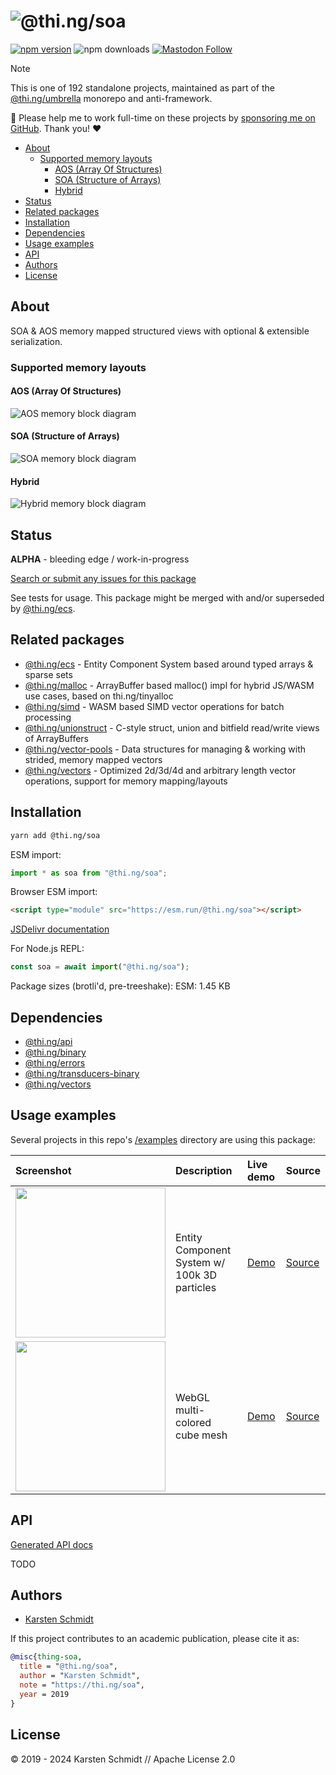 <!-- This file is generated - DO NOT EDIT! -->
<!-- Please see: https://github.com/thi-ng/umbrella/blob/develop/CONTRIBUTING.md#changes-to-readme-files -->
# ![@thi.ng/soa](https://media.thi.ng/umbrella/banners-20230807/thing-soa.svg?8f7b5e4f)

[![npm version](https://img.shields.io/npm/v/@thi.ng/soa.svg)](https://www.npmjs.com/package/@thi.ng/soa)
![npm downloads](https://img.shields.io/npm/dm/@thi.ng/soa.svg)
[![Mastodon Follow](https://img.shields.io/mastodon/follow/109331703950160316?domain=https%3A%2F%2Fmastodon.thi.ng&style=social)](https://mastodon.thi.ng/@toxi)

> [!NOTE]
> This is one of 192 standalone projects, maintained as part
> of the [@thi.ng/umbrella](https://github.com/thi-ng/umbrella/) monorepo
> and anti-framework.
>
> 🚀 Please help me to work full-time on these projects by [sponsoring me on
> GitHub](https://github.com/sponsors/postspectacular). Thank you! ❤️

- [About](#about)
  - [Supported memory layouts](#supported-memory-layouts)
    - [AOS (Array Of Structures)](#aos-array-of-structures)
    - [SOA (Structure of Arrays)](#soa-structure-of-arrays)
    - [Hybrid](#hybrid)
- [Status](#status)
- [Related packages](#related-packages)
- [Installation](#installation)
- [Dependencies](#dependencies)
- [Usage examples](#usage-examples)
- [API](#api)
- [Authors](#authors)
- [License](#license)

## About

SOA & AOS memory mapped structured views with optional & extensible serialization.

### Supported memory layouts

#### AOS (Array Of Structures)

![AOS memory block diagram](https://raw.githubusercontent.com/thi-ng/umbrella/develop/assets/soa/aos.png)

#### SOA (Structure of Arrays)

![SOA memory block diagram](https://raw.githubusercontent.com/thi-ng/umbrella/develop/assets/soa/soa.png)

#### Hybrid

![Hybrid memory block diagram](https://raw.githubusercontent.com/thi-ng/umbrella/develop/assets/soa/hybrid.png)

## Status

**ALPHA** - bleeding edge / work-in-progress

[Search or submit any issues for this package](https://github.com/thi-ng/umbrella/issues?q=%5Bsoa%5D+in%3Atitle)

See tests for usage. This package might be merged with and/or superseded
by
[@thi.ng/ecs](https://github.com/thi-ng/umbrella/tree/develop/packages/ecs).

## Related packages

- [@thi.ng/ecs](https://github.com/thi-ng/umbrella/tree/develop/packages/ecs) - Entity Component System based around typed arrays & sparse sets
- [@thi.ng/malloc](https://github.com/thi-ng/umbrella/tree/develop/packages/malloc) - ArrayBuffer based malloc() impl for hybrid JS/WASM use cases, based on thi.ng/tinyalloc
- [@thi.ng/simd](https://github.com/thi-ng/umbrella/tree/develop/packages/simd) - WASM based SIMD vector operations for batch processing
- [@thi.ng/unionstruct](https://github.com/thi-ng/umbrella/tree/develop/packages/unionstruct) - C-style struct, union and bitfield read/write views of ArrayBuffers
- [@thi.ng/vector-pools](https://github.com/thi-ng/umbrella/tree/develop/packages/vector-pools) - Data structures for managing & working with strided, memory mapped vectors
- [@thi.ng/vectors](https://github.com/thi-ng/umbrella/tree/develop/packages/vectors) - Optimized 2d/3d/4d and arbitrary length vector operations, support for memory mapping/layouts

## Installation

```bash
yarn add @thi.ng/soa
```

ESM import:

```ts
import * as soa from "@thi.ng/soa";
```

Browser ESM import:

```html
<script type="module" src="https://esm.run/@thi.ng/soa"></script>
```

[JSDelivr documentation](https://www.jsdelivr.com/)

For Node.js REPL:

```js
const soa = await import("@thi.ng/soa");
```

Package sizes (brotli'd, pre-treeshake): ESM: 1.45 KB

## Dependencies

- [@thi.ng/api](https://github.com/thi-ng/umbrella/tree/develop/packages/api)
- [@thi.ng/binary](https://github.com/thi-ng/umbrella/tree/develop/packages/binary)
- [@thi.ng/errors](https://github.com/thi-ng/umbrella/tree/develop/packages/errors)
- [@thi.ng/transducers-binary](https://github.com/thi-ng/umbrella/tree/develop/packages/transducers-binary)
- [@thi.ng/vectors](https://github.com/thi-ng/umbrella/tree/develop/packages/vectors)

## Usage examples

Several projects in this repo's
[/examples](https://github.com/thi-ng/umbrella/tree/develop/examples)
directory are using this package:

| Screenshot                                                                                                          | Description                                  | Live demo                                        | Source                                                                        |
|:--------------------------------------------------------------------------------------------------------------------|:---------------------------------------------|:-------------------------------------------------|:------------------------------------------------------------------------------|
| <img src="https://raw.githubusercontent.com/thi-ng/umbrella/develop/assets/examples/soa-ecs-100k.png" width="240"/> | Entity Component System w/ 100k 3D particles | [Demo](https://demo.thi.ng/umbrella/soa-ecs/)    | [Source](https://github.com/thi-ng/umbrella/tree/develop/examples/soa-ecs)    |
| <img src="https://raw.githubusercontent.com/thi-ng/umbrella/develop/assets/examples/webgl-cube.png" width="240"/>   | WebGL multi-colored cube mesh                | [Demo](https://demo.thi.ng/umbrella/webgl-cube/) | [Source](https://github.com/thi-ng/umbrella/tree/develop/examples/webgl-cube) |

## API

[Generated API docs](https://docs.thi.ng/umbrella/soa/)

TODO

## Authors

- [Karsten Schmidt](https://thi.ng)

If this project contributes to an academic publication, please cite it as:

```bibtex
@misc{thing-soa,
  title = "@thi.ng/soa",
  author = "Karsten Schmidt",
  note = "https://thi.ng/soa",
  year = 2019
}
```

## License

&copy; 2019 - 2024 Karsten Schmidt // Apache License 2.0
